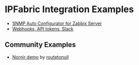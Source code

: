 # IPFabric Integration Examples

* [SNMP Auto Configurator for Zabbix Server](./snmp-ansible-zabbix)
* [Webhooks, API tokens, Slack](https://github.com/ipfabric/ipfabric-slack-integration)

## Community Examples
* [Nornir demo](https://github.com/routetonull/ipfabric_nornir_demo) by [routetonull](https://github.com/routetonull)
